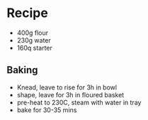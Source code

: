 # Recipe

* 400g flour
* 230g water
* 160q starter

## Baking

* Knead, leave to rise for 3h in bowl
* shape, leave for 3h in floured basket
* pre-heat to 230C, steam with water in tray
* bake for 30-35 mins
